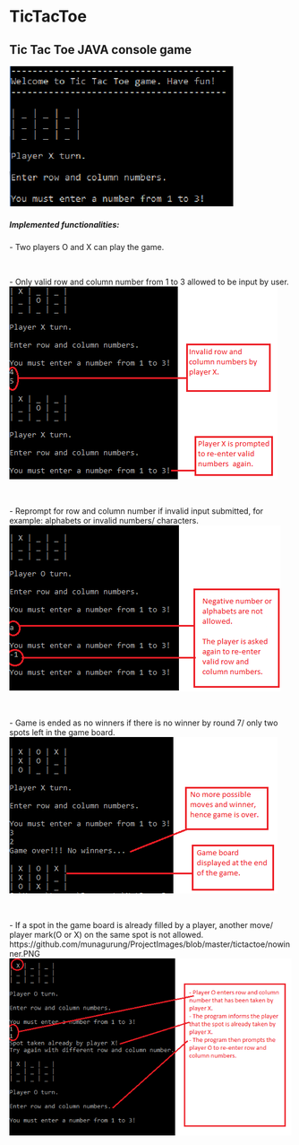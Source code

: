 # TicTacToe
<h2>Tic Tac Toe JAVA console game</h2>
<p>
  <img src="https://github.com/munagurung/ProjectImages/blob/master/tictactoe/tictactoe.PNG"/>
</p>

<h5>Implemented functionalities:</h5>

<p>
- Two players O and X can play the game.
</p>
<br>
<p>
- Only valid row and column number from 1 to 3 allowed to be input by user.
  <img src="https://github.com/munagurung/ProjectImages/blob/master/tictactoe/maxnumber.PNG"/>
</p>
<br>
<p>
- Reprompt for row and column number if invalid input submitted, for example: alphabets or invalid numbers/ characters.
  <img src="https://github.com/munagurung/ProjectImages/blob/master/tictactoe/invalidnumber.PNG"/>
</p>
<br>
<p>
- Game is ended as no winners if there is no winner by round 7/ only two spots left in the game board.
  <img src="https://github.com/munagurung/ProjectImages/blob/master/tictactoe/nowinner.PNG"/>
</p>
<br>
<p>
- If a spot in the game board is already filled by a player, another move/ player mark(O or X) on the same spot is not allowed.
https://github.com/munagurung/ProjectImages/blob/master/tictactoe/nowinner.PNG
  <img src="https://github.com/munagurung/ProjectImages/blob/master/tictactoe/noduplicate.PNG"/>
</p>
